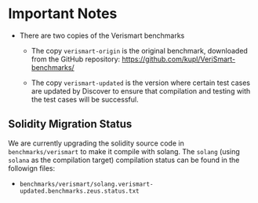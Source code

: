 # Important Notes

- There are two copies of the Verismart benchmarks

  + The copy `verismart-origin` is the original benchmark, downloaded from the
    GitHub repository: https://github.com/kupl/VeriSmart-benchmarks/

  + The copy `verismart-updated` is the version where certain test cases are
    updated by Discover to ensure that compilation and testing with the test
    cases will be successful.


## Solidity Migration Status

We are currently upgrading the solidity source code in `benchmarks/verismart` to make it compile with solang. The `solang` (using `solana` as the compilation target) compilation status can be found in the followign files:

- `benchmarks/verismart/solang.verismart-updated.benchmarks.zeus.status.txt` 


